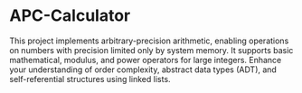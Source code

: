 # APC-Calculator
This project implements arbitrary-precision arithmetic, enabling operations on numbers with precision limited only by system memory. It supports basic mathematical, modulus, and power operators for large integers. Enhance your understanding of order complexity, abstract data types (ADT), and self-referential structures using linked lists.
